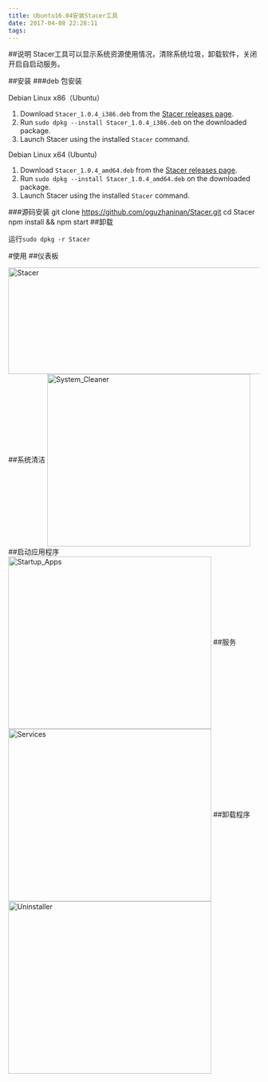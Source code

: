 ```yaml
---
title: Ubuntu16.04安装Stacer工具
date: 2017-04-08 22:28:11
tags:
---
```


##说明
Stacer工具可以显示系统资源使用情况，清除系统垃圾，卸载软件，关闭开启自启动服务。

##安装
###deb 包安装

Debian Linux x86（Ubuntu）
1. Download `Stacer_1.0.4_i386.deb` from the [Stacer releases page](https://github.com/oguzhaninan/Stacer/releases).
2. Run `sudo dpkg --install Stacer_1.0.4_i386.deb` on the downloaded package.
3. Launch Stacer using the installed `Stacer` command.

Debian Linux x64 (Ubuntu)

1. Download `Stacer_1.0.4_amd64.deb` from the [Stacer releases page](https://github.com/oguzhaninan/Stacer/releases).
2. Run `sudo dpkg --install Stacer_1.0.4_amd64.deb` on the downloaded package.
3. Launch Stacer using the installed `Stacer` command.

###源码安装
	git clone https://github.com/oguzhaninan/Stacer.git
	cd Stacer
	npm install && npm start
##卸载

运行`sudo dpkg -r Stacer`

#使用
##仪表板

<img src="http://ohjvpki1b.bkt.clouddn.com/Stacer.png" width = "512" height = "214" alt="Stacer" align=center />
##系统清洁

<img src="http://ohjvpki1b.bkt.clouddn.com/System_Cleaner.png" width = "407" height = "346" alt="System_Cleaner" align=center />
##启动应用程序
<img src="http://ohjvpki1b.bkt.clouddn.com/Startup_Apps.png" width = "407" height = "346" alt="Startup_Apps" align=center />
##服务
<img src="http://ohjvpki1b.bkt.clouddn.com/Services.png" width = "407" height = "346" alt="Services" align=center />
##卸载程序

<img src="http://ohjvpki1b.bkt.clouddn.com/Uninstaller.png" width = "407" height = "346" alt="Uninstaller" align=center />
